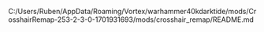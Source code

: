 C:/Users/Ruben/AppData/Roaming/Vortex/warhammer40kdarktide/mods/CrosshairRemap-253-2-3-0-1701931693/mods/crosshair_remap/README.md